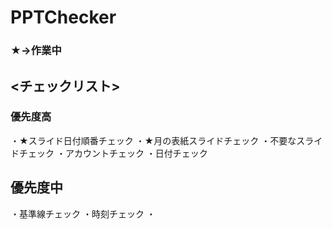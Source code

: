 # PPTChecker

### ★→作業中
## <チェックリスト>
### 優先度高
・★スライド日付順番チェック
・★月の表紙スライドチェック
・不要なスライドチェック
・アカウントチェック
・日付チェック


## 優先度中
・基準線チェック
・時刻チェック
・
